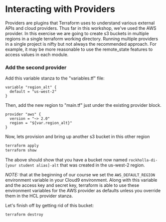 # Interacting with Providers

Providers are plugins that Terraform uses to understand various external APIs and cloud providers.  Thus far in this
workshop, we've used the AWS provider.  In this exercise we are going to create s3 buckets in multiple regions in a
single terraform working directory.  Running multiple providers in a single project is nifty but not always the recommended
approach.  For example, it may be more reasonable to use the remote_state features to access values in each module.

### Add the second provider

Add this variable stanza to the "variables.tf" file:

```hcl
variable "region_alt" {
  default = "us-west-2"
}
```

Then, add the new region to "main.tf" just under the existing provider block.

```hcl
provider "aws" {
  version = "~> 2.0"
  region = "${var.region_alt}"
}
```

Now, lets provision and bring up another s3 bucket in this other region

```bash
terraform apply
terraform show
```
The above should show that you have a bucket now named `rockholla-di-[your student alias]-alt` that was created in the
us-west-2 region.

*NOTE:* that at the beginning of our course we set the `AWS_DEFAULT_REGION` environment variable in your Cloud9 environment.
Along with this variable and the access key and secret key, terraform is able to use these environment variables for the AWS
provider as defaults unless you override them in the HCL provider stanza.

Let's finish off by getting rid of this bucket:

```
terraform destroy
```